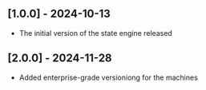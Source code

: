 ## [1.0.0] - 2024-10-13

- The initial version of the state engine released

## [2.0.0] - 2024-11-28

- Added enterprise-grade versioniong for the machines

